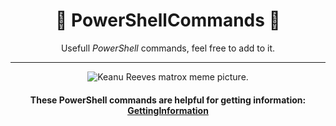 <div align="center">

# 📃 PowerShellCommands 📃


Usefull *PowerShell* commands, feel free to add to it. 

________________________________________________________________________________________________________________________________________________________________________________________________________________________________


![Keanu Reeves matrox meme picture.](https://windowsbigot.files.wordpress.com/2015/04/matrixpowershell.jpg?w=1000&h=)
 
</div>



<div align="center">
 
#### These PowerShell commands are helpful for getting information: [GettingInformation](https://github.com/NomanGhiasy/PowerShellCommands/blob/main/GettingInformation.md)


</div>

